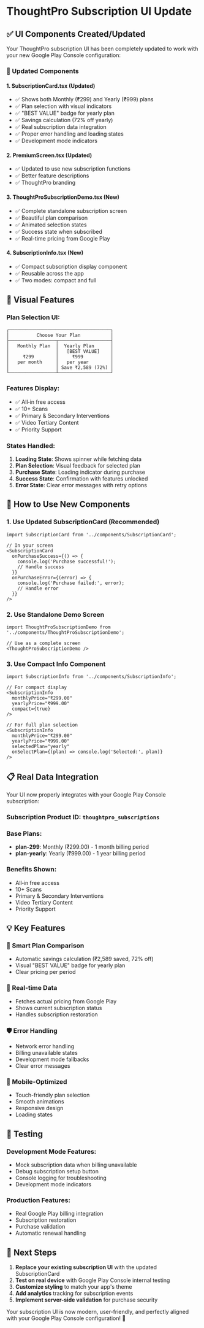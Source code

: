 # ThoughtPro Subscription UI Update

## ✅ UI Components Created/Updated

Your ThoughtPro subscription UI has been completely updated to work with your new Google Play Console configuration:

### 📱 Updated Components

#### 1. **SubscriptionCard.tsx** (Updated)
- ✅ Shows both Monthly (₹299) and Yearly (₹999) plans
- ✅ Plan selection with visual indicators
- ✅ "BEST VALUE" badge for yearly plan
- ✅ Savings calculation (72% off yearly)
- ✅ Real subscription data integration
- ✅ Proper error handling and loading states
- ✅ Development mode indicators

#### 2. **PremiumScreen.tsx** (Updated)
- ✅ Updated to use new subscription functions
- ✅ Better feature descriptions
- ✅ ThoughtPro branding

#### 3. **ThoughtProSubscriptionDemo.tsx** (New)
- ✅ Complete standalone subscription screen
- ✅ Beautiful plan comparison
- ✅ Animated selection states
- ✅ Success state when subscribed
- ✅ Real-time pricing from Google Play

#### 4. **SubscriptionInfo.tsx** (New)
- ✅ Compact subscription display component
- ✅ Reusable across the app
- ✅ Two modes: compact and full

## 🎨 Visual Features

### Plan Selection UI:
```
┌─────────────────────────────────────┐
│          Choose Your Plan           │
├─────────────────┬───────────────────┤
│   Monthly Plan  │  Yearly Plan      │
│                 │   [BEST VALUE]    │
│     ₹299        │     ₹999          │
│   per month     │   per year        │
│                 │ Save ₹2,589 (72%) │
└─────────────────┴───────────────────┘
```

### Features Display:
- ✅ All‑in free access
- ✅ 10+ Scans  
- ✅ Primary & Secondary Interventions
- ✅ Video Tertiary Content
- ✅ Priority Support

### States Handled:
1. **Loading State**: Shows spinner while fetching data
2. **Plan Selection**: Visual feedback for selected plan
3. **Purchase State**: Loading indicator during purchase
4. **Success State**: Confirmation with features unlocked
5. **Error State**: Clear error messages with retry options

## 🚀 How to Use New Components

### 1. Use Updated SubscriptionCard (Recommended)
```tsx
import SubscriptionCard from '../components/SubscriptionCard';

// In your screen
<SubscriptionCard
  onPurchaseSuccess={() => {
    console.log('Purchase successful!');
    // Handle success
  }}
  onPurchaseError={(error) => {
    console.log('Purchase failed:', error);
    // Handle error
  }}
/>
```

### 2. Use Standalone Demo Screen
```tsx
import ThoughtProSubscriptionDemo from '../components/ThoughtProSubscriptionDemo';

// Use as a complete screen
<ThoughtProSubscriptionDemo />
```

### 3. Use Compact Info Component
```tsx
import SubscriptionInfo from '../components/SubscriptionInfo';

// For compact display
<SubscriptionInfo
  monthlyPrice="₹299.00"
  yearlyPrice="₹999.00"
  compact={true}
/>

// For full plan selection
<SubscriptionInfo
  monthlyPrice="₹299.00"
  yearlyPrice="₹999.00"
  selectedPlan="yearly"
  onSelectPlan={(plan) => console.log('Selected:', plan)}
/>
```

## 📋 Real Data Integration

Your UI now properly integrates with your Google Play Console subscription:

### Subscription Product ID: `thoughtpro_subscriptions`
### Base Plans:
- **plan-299**: Monthly (₹299.00) - 1 month billing period
- **plan-yearly**: Yearly (₹999.00) - 1 year billing period

### Benefits Shown:
- All‑in free access
- 10+ Scans
- Primary & Secondary Interventions  
- Video Tertiary Content
- Priority Support

## 💡 Key Features

### 🎯 Smart Plan Comparison
- Automatic savings calculation (₹2,589 saved, 72% off)
- Visual "BEST VALUE" badge for yearly plan
- Clear pricing per period

### 🔄 Real-time Data
- Fetches actual pricing from Google Play
- Shows current subscription status
- Handles subscription restoration

### 🛡️ Error Handling
- Network error handling
- Billing unavailable states
- Development mode fallbacks
- Clear error messages

### 📱 Mobile-Optimized
- Touch-friendly plan selection
- Smooth animations
- Responsive design
- Loading states

## 🧪 Testing

### Development Mode Features:
- Mock subscription data when billing unavailable
- Debug subscription setup button
- Console logging for troubleshooting
- Development mode indicators

### Production Features:
- Real Google Play billing integration
- Subscription restoration
- Purchase validation
- Automatic renewal handling

## 📝 Next Steps

1. **Replace your existing subscription UI** with the updated SubscriptionCard
2. **Test on real device** with Google Play Console internal testing
3. **Customize styling** to match your app's theme
4. **Add analytics** tracking for subscription events
5. **Implement server-side validation** for purchase security

Your subscription UI is now modern, user-friendly, and perfectly aligned with your Google Play Console configuration! 🎉
